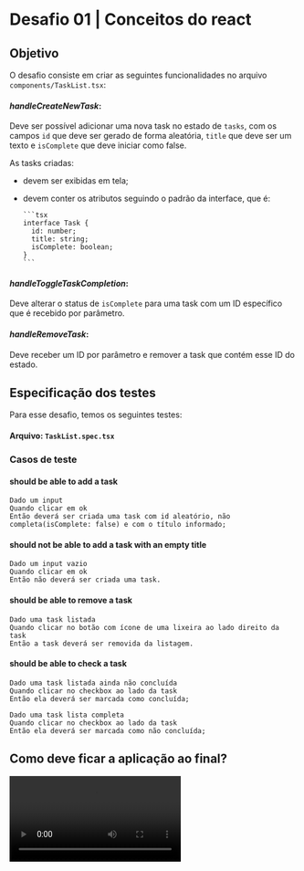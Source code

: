 # Desafio 01 | Conceitos do react

## Objetivo
O desafio consiste em criar as seguintes funcionalidades no arquivo `components/TaskList.tsx`:
  #### *handleCreateNewTask*:
  Deve ser possível adicionar uma nova task no estado de `tasks`, com os campos `id` que deve ser gerado de forma aleatória, `title` que deve ser um texto e `isComplete` que deve iniciar como false.
  
  As tasks criadas:
- devem ser exibidas em tela;
- devem conter os atributos seguindo o padrão da interface, que é:

      ```tsx
      interface Task {
        id: number;
        title: string;
        isComplete: boolean;
      }
      ```
  
#### *handleToggleTaskCompletion*:
Deve alterar o status de `isComplete` para uma task com um ID específico que é recebido por parâmetro.

#### *handleRemoveTask*:
Deve receber um ID por parâmetro e remover a task que contém esse ID do estado.
  

## Especificação dos testes

Para esse desafio, temos os seguintes testes:

#### **Arquivo**:  `TaskList.spec.tsx`

### Casos de teste
#### should be able to add a task
    Dado um input
    Quando clicar em ok
    Então deverá ser criada uma task com id aleatório, não completa(isComplete: false) e com o título informado;

#### should not be able to add a task with an empty title
    Dado um input vazio
    Quando clicar em ok
    Então não deverá ser criada uma task.


#### should be able to remove a task
    Dado uma task listada
    Quando clicar no botão com ícone de uma lixeira ao lado direito da task
    Então a task deverá ser removida da listagem.


#### should be able to check a task
    Dado uma task listada ainda não concluída
    Quando clicar no checkbox ao lado da task
    Então ela deverá ser marcada como concluída;

    Dado uma task lista completa
    Quando clicar no checkbox ao lado da task
    Então ela deverá ser marcada como não concluída;


## Como deve ficar a aplicação ao final?

<video src='https://github.com/ncgc/desafio01_conceitos_do_react/blob/a6f1c828d8be2481021999292ed417738242be6a/challenge2.mp4' />

